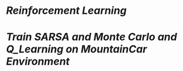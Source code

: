 # *Reinforcement Learning*
# *Train SARSA and Monte Carlo and Q_Learning on MountainCar Environment*
